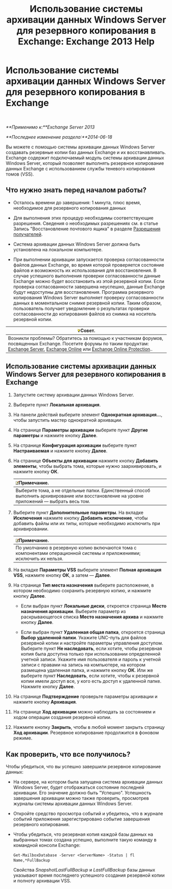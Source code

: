 ﻿---
title: 'Использование системы архивации данных Windows Server для резервного копирования в Exchange: Exchange 2013 Help'
TOCTitle: Использование системы архивации данных Windows Server для резервного копирования в Exchange
ms:assetid: 188a8291-0a41-4ca2-b6d2-94242e2b1ffc
ms:mtpsurl: https://technet.microsoft.com/ru-ru/library/Dd876854(v=EXCHG.150)
ms:contentKeyID: 50487550
ms.date: 04/30/2018
mtps_version: v=EXCHG.150
ms.translationtype: HT
---

# Использование системы архивации данных Windows Server для резервного копирования в Exchange

 

_**Применимо к:**Exchange Server 2013_

_**Последнее изменение раздела:**2014-06-18_

Вы можете с помощью системы архивации данных Windows Server создавать резервные копии баз данных Exchange и их восстанавливать. Exchange содержит подключаемый модуль системы архивации данных Windows Server, который позволяет выполнять резервное копирование данных Exchange с использованием службы теневого копирования томов (VSS).

## Что нужно знать перед началом работы?

  - Осталось времени до завершения: 1 минута, плюс время, необходимое для резервного копирования данных

  - Для выполнения этих процедур необходимы соответствующие разрешения. Сведения о необходимых разрешениях см. в статье Запись "Восстановление почтового ящика" в разделе [Разрешения получателей](recipients-permissions-exchange-2013-help.md).

  - Система архивации данных Windows Server должна быть установлена на локальном компьютере.

  - При выполнении архивации запускается проверка согласованности файлов данных Exchange, во время которой проверяется состояние файлов и возможность их использования для восстановления. В случае успешного выполнения проверки согласованности данные Exchange можно будет восстановить из этой резервной копии. Если проверка согласованности завершена неуспешно, данные Exchange будут недоступны для восстановления. Программа резервного копирования Windows Server выполняет проверку согласованности данных в моментальном снимке резервной копии. Таким образом, пользователь получает уведомление о результатах проверки согласованности до копирования файлов из снимка на носитель резервной копии.

<table>
<thead>
<tr class="header">
<th><img src="images/Bb124558.tip(EXCHG.150).gif" title="Совет" alt="Совет" />Совет.</th>
</tr>
</thead>
<tbody>
<tr class="odd">
<td>Возникли проблемы? Обратитесь за помощью к участникам форумов, посвященных Exchange. Посетите форумы по таким продуктам: <a href="https://go.microsoft.com/fwlink/p/?linkid=60612">Exchange Server</a>, <a href="https://go.microsoft.com/fwlink/p/?linkid=267542">Exchange Online</a> или <a href="https://go.microsoft.com/fwlink/p/?linkid=285351">Exchange Online Protection</a>..</td>
</tr>
</tbody>
</table>


## Использование системы архивации данных Windows Server для резервного копирования в Exchange

1.  Запустите систему архивации данных Windows Server.

2.  Выберите пункт **Локальная архивация**.

3.  На панели действий выберите элемент **Однократная архивация...**, чтобы запустить мастер однократной архивации.

4.  На странице **Параметры архивации** выберите пункт **Другие параметры** и нажмите кнопку **Далее**.

5.  На странице **Конфигурация архивации** выберите пункт **Настраиваемая** и нажмите кнопку **Далее**.

6.  На странице **Объекты для архивации** нажмите кнопку **Добавить элементы**, чтобы выбрать тома, которые нужно заархивировать, и нажмите кнопку **ОК**.
    
    <table>
    <thead>
    <tr class="header">
    <th><img src="images/JJ126620.note(EXCHG.150).gif" title="Примечание" alt="Примечание" />Примечание.</th>
    </tr>
    </thead>
    <tbody>
    <tr class="odd">
    <td>Выберите тома, а не отдельные папки. Единственный способ выполнить архивирование или восстановление на уровне приложений — выбрать весь том.</td>
    </tr>
    </tbody>
    </table>


7.  Выберите пункт **Дополнительные параметры**. На вкладке **Исключения** нажмите кнопку **Добавить исключение**, чтобы добавить файлы или их типы, которые необходимо исключить при архивировании.
    
    <table>
    <thead>
    <tr class="header">
    <th><img src="images/JJ126620.note(EXCHG.150).gif" title="Примечание" alt="Примечание" />Примечание.</th>
    </tr>
    </thead>
    <tbody>
    <tr class="odd">
    <td>По умолчанию в резервную копию включаются тома с компонентами операционной системы и приложениями; исключить их нельзя.</td>
    </tr>
    </tbody>
    </table>


8.  На вкладке **Параметры VSS** выберите элемент **Полная архивация VSS**, нажмите кнопку **ОК**, а затем — **Далее**.

9.  На странице **Тип места назначения** выберите расположение, в котором необходимо сохранить резервную копию, и нажмите кнопку **Далее**.
    
      - Если выбран пункт **Локальные диски**, откроется страница **Место назначения архивации**. Выберите параметр из раскрывающегося списка **Место назначения архива** и нажмите кнопку **Далее**.
    
      - Если выбран пункт **Удаленная общая папка**, откроется страница **Выбор удаленной папки**. Укажите UNC-путь для файлов резервной копии и настройте параметры управления доступом. Выберите пункт **Не наследовать**, если хотите, чтобы резервная копия была доступна только при использовании определенной учетной записи. Укажите имя пользователя и пароль к учетной записи с правами на запись на компьютере, на котором размещена удаленная папка, и нажмите кнопку **ОК**. Или же выберите пункт **Наследовать**, если хотите, чтобы к резервной копии имели доступ все, у кого есть доступ к удаленной папке. Нажмите кнопку **Далее**.

10. На странице **Подтверждение** проверьте параметры архивации и нажмите кнопку **Архивация**.

11. На странице **Ход архивации** можно наблюдать за состоянием и ходом операции создания резервной копии.

12. Нажмите кнопку **Закрыть**, чтобы в любой момент закрыть страницу **Ход архивации**. Резервное копирование продолжится в фоновом режиме.

## Как проверить, что все получилось?

Чтобы убедиться, что вы успешно завершили резервное копирование данных:

  - На сервере, на котором была запущена система архивации данных Windows Server, будет отображаться состояние последней архивации. Его значение должно быть "Успешно". Успешность завершения архивации можно также проверить, просмотрев журналы системы архивации данных Windows Server.

  - Откройте средство просмотра событий и убедитесь, что в журнале событий приложения зарегистрировано событие завершения резервного копирования.

  - Чтобы убедиться, что резервная копия каждой базы данных на выбранных томах создана успешно, выполните такую команду в командной консоли Exchange:
    
        Get-MailboxDatabase -Server <ServerName> -Status | fl Name,*FullBackup
    
    Свойства *SnapshotLastFullBackup* и *LastFullBackup* базы данных указывают время последнего успешного создания резервной копии и полноту архивации VSS.


